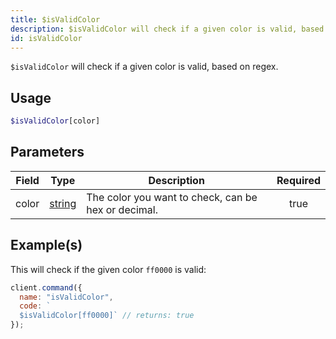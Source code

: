 ```yaml
---
title: $isValidColor
description: $isValidColor will check if a given color is valid, based on regex.
id: isValidColor
---
```


`$isValidColor` will check if a given color is valid, based on regex.

## Usage

```php
$isValidColor[color]
```

## Parameters

| Field | Type                                                                                              | Description                                         | Required |
| ----- | ------------------------------------------------------------------------------------------------- | --------------------------------------------------- | :------: |
| color | [string](https://developer.mozilla.org/en-US/docs/Web/JavaScript/Reference/Global_Objects/String) | The color you want to check, can be hex or decimal. |   true   |

## Example(s)

This will check if the given color `ff0000` is valid:

```js
client.command({
  name: "isValidColor",
  code: `
  $isValidColor[ff0000]` // returns: true
});
```
